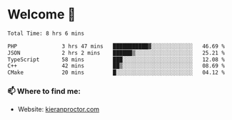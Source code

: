 # Welcome 🦘

<!--START_SECTION:waka-->

```txt
Total Time: 8 hrs 6 mins

PHP              3 hrs 47 mins   ███████████▓░░░░░░░░░░░░░   46.69 %
JSON             2 hrs 2 mins    ██████▒░░░░░░░░░░░░░░░░░░   25.21 %
TypeScript       58 mins         ███░░░░░░░░░░░░░░░░░░░░░░   12.08 %
C++              42 mins         ██▒░░░░░░░░░░░░░░░░░░░░░░   08.69 %
CMake            20 mins         █░░░░░░░░░░░░░░░░░░░░░░░░   04.12 %
```

<!--END_SECTION:waka-->

### 📫 Where to find me:

-   Website: [kieranproctor.com](https://kieranproctor.com/)

